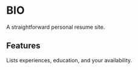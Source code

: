 # BIO

A straightforward personal resume site.

## Features

Lists experiences, education, and your availability.
